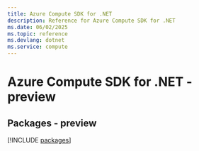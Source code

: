 ```yaml
---
title: Azure Compute SDK for .NET
description: Reference for Azure Compute SDK for .NET
ms.date: 06/02/2025
ms.topic: reference
ms.devlang: dotnet
ms.service: compute
---
```

# Azure Compute SDK for .NET - preview
## Packages - preview
[!INCLUDE [packages](compute-index.md)]